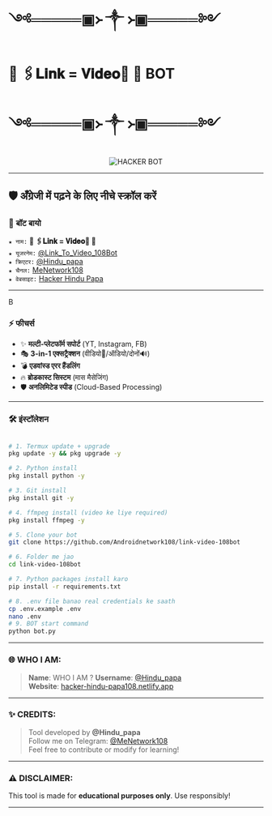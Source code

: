 # ༺═════▣᚛ ༒ ᚛▣═════༻
#       🪬 🖇️𝐋𝐢𝐧𝐤 = 𝐕𝐢𝐝𝐞𝐨🎥 🪬 BOT
# ༺═════▣᚛ ༒ ᚛▣═════༻

<p align="center">
  <img src="https://telegra.ph/file/3a6d8b1f489f1387dfa8b.jpg" alt="HACKER BOT">
</p>

---

## 🛡️ **अँग्रेजी में पढ़ने के लिए नीचे स्क्रॉल करें**

### 📜 **बॉट बायो**  
`★ नाम:` **🪬 🖇️𝐋𝐢𝐧𝐤 = 𝐕𝐢𝐝𝐞𝐨🎥 🪬**  
`★ यूजरनेम:` [@Link_To_Video_108Bot](https://t.me/Link_To_Video_108Bot)  
`★ क्रिएटर:` [@Hindu_papa](https://t.me/Hindu_papa)  
`★ चैनल:` [MeNetwork108](https://t.me/MeNetwork108/14)  
`★ वेबसाइट:` [Hacker Hindu Papa](https://hacker-hindu-papa108.netlify.app)  

---
B
### ⚡ **फीचर्स**  
- ✨ **मल्टी-प्लेटफॉर्म सपोर्ट** (YT, Instagram, FB)  
- 🎭 **3-in-1 एक्सट्रैक्शन** (वीडियो🎥/ऑडियो/दोनों🔊)  
- 💣 **एडवांस्ड एरर हैंडलिंग**  
- 🔥 **ब्रोडकास्ट सिस्टम** (मास मैसेजिंग)  
- 🛡️ **अनलिमिटेड स्पीड** (Cloud-Based Processing)  

---

### 🛠️ **इंस्टॉलेशन**  
```bash

# 1. Termux update + upgrade
pkg update -y && pkg upgrade -y

# 2. Python install
pkg install python -y

# 3. Git install
pkg install git -y

# 4. ffmpeg install (video ke liye required)
pkg install ffmpeg -y

# 5. Clone your bot
git clone https://github.com/Androidnetwork108/link-video-108bot

# 6. Folder me jao
cd link-video-108bot

# 7. Python packages install karo
pip install -r requirements.txt

# 8. .env file banao real credentials ke saath
cp .env.example .env
nano .env
# 9. BOT start command 
python bot.py

```

---

### 🌐 WHO I AM:

> **Name**: WHO I AM ? 
> **Username**: [@Hindu_papa](https://t.me/Hindu_papa)  
> **Website**: [hacker-hindu-papa108.netlify.app](https://hacker-hindu-papa108.netlify.app)

---

### ✨ CREDITS:

> Tool developed by **@Hindu_papa**  
> Follow me on Telegram: [@MeNetwork108](https://t.me/MeNetwork108)  
> Feel free to contribute or modify for learning!

---

### ⚠️ DISCLAIMER:

This tool is made for **educational purposes only**. Use responsibly!

---
